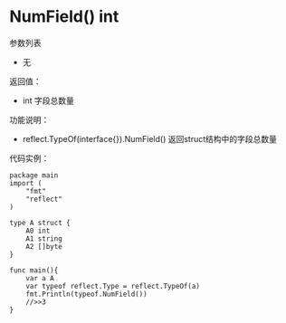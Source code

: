 # NumField() int

参数列表

- 无

返回值：

- int 字段总数量

功能说明：

- reflect.TypeOf(interface{}).NumField() 返回struct结构中的字段总数量

代码实例：
	
	package main
	import (
	    "fmt"
	    "reflect"
	)
	
	type A struct {
		A0 int
		A1 string
		A2 []byte
	}

	func main(){
		var a A
		var typeof reflect.Type = reflect.TypeOf(a)
		fmt.Println(typeof.NumField())
		//>>3
	}
